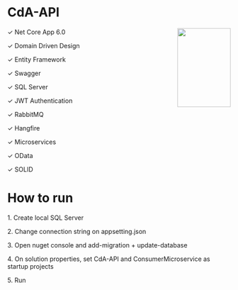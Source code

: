 # CdA-API

<img src="https://pbs.twimg.com/profile_images/1416076548810199042/dDOIj8ww_400x400.jpg" align="right"
     width="120" height="178">
     
<p>&#10003; Net Core App 6.0</p>
<p>&#10003; Domain Driven Design</p>
<p>&#10003; Entity Framework</p>
<p>&#10003; Swagger</p>
<p>&#10003; SQL Server</p>
<p>&#10003; JWT Authentication</p>
<p>&#10003; RabbitMQ</p>
<p>&#10003; Hangfire</p>
<p>&#10003; Microservices</p>
<p>&#10003; OData</p>
<p>&#10003; SOLID</p>

# How to run

<p> 1. Create local SQL Server</p>
<p> 2. Change connection string on appsetting.json</p>
<p> 3. Open nuget console and add-migration + update-database </p>
<p> 4. On solution properties, set CdA-API and ConsumerMicroservice as startup projects</p>
<p> 5. Run </p>
